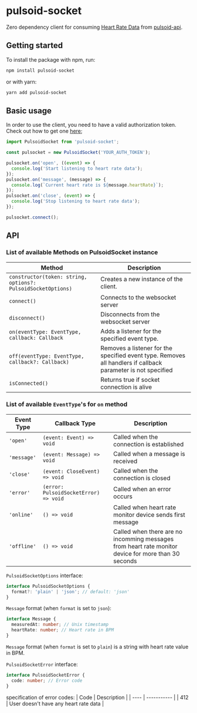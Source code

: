 # pulsoid-socket

Zero dependency client for consuming [Heart Rate Data](https://github.com/pulsoid-oss/pulsoid-api/wiki/Heart-Rate-Data-API#read-heart-rate-via-websocket) from [pulsoid-api](https://github.com/pulsoid-oss/pulsoid-api).

## Getting started

To install the package with npm, run:

```bash
npm install pulsoid-socket
```

or with yarn:

```bash
yarn add pulsoid-socket
```

## Basic usage

In order to use the client, you need to have a valid authorization token. Check out how to get one [here](https://github.com/pulsoid-oss/pulsoid-api/wiki/OAuth2-Authorization-Code-Grant);

```javascript
import PulsoidSocket from 'pulsoid-socket';

const pulsocket = new PulsoidSocket('YOUR_AUTH_TOKEN');

pulsocket.on('open', ((event) => {
  console.log('Start listening to heart rate data');
});
pulsocket.on('message', (message) => {
  console.log(`Current heart rate is ${message.heartRate}`);
});
pulsocket.on('close', (event) => {
  console.log('Stop listening to heart rate data');
});

pulsocket.connect();
```

## API

### List of available Methods on PulsoidSocket instance

| Method                                                       | Description                                                                                                  |
| ------------------------------------------------------------ | ------------------------------------------------------------------------------------------------------------ |
| `constructor(token: string, options?: PulsoidSocketOptions)` | Creates a new instance of the client.                                                                        |
| `connect()`                                                  | Connects to the websocket server                                                                             |
| `disconnect()`                                               | Disconnects from the websocket server                                                                        |
| `on(eventType: EventType, callback: Callback `               | Adds a listener for the specified event type.                                                                |
| `off(eventType: EventType, callback?: Callback)`             | Removes a listener for the specified event type. Removes all handlers if callback parameter is not specified |
| `isConnected()`                                              | Returns true if socket connection is alive                                                                   |

### List of available `EventType`'s for `on` method

| Event Type  | Callback Type                         | Description                                                                                         |
| ----------- | ------------------------------------- | --------------------------------------------------------------------------------------------------- |
| `'open'`    | `(event: Event) => void`              | Called when the connection is established                                                           |
| `'message'` | `(event: Message) => void`            | Called when a message is received                                                                   |
| `'close'`   | `(event: CloseEvent) => void`         | Called when the connection is closed                                                                |
| `'error'`   | `(error: PulsoidSocketError) => void` | Called when an error occurs                                                                         |
| `'online'`  | `() => void`                          | Called when heart rate monitor device sends first message                                           |
| `'offline'` | `() => void`                          | Called when there are no incomming messages from heart rate monitor device for more than 30 seconds |

`PulsoidSocketOptions` interface:

```typescript
interface PulsoidSocketOptions {
  format?: 'plain' | 'json'; // default: 'json'
}
```

`Message` format (when `format` is set to `json`):

```typescript
interface Message {
  measuredAt: number; // Unix timestamp
  heartRate: number; // Heart rate in BPM
}
```

`Message` format (when `format` is set to `plain`) is a string with heart rate value in BPM.

`PulsoidSocketError` interface:

```typescript
interface PulsoidSocketError {
  code: number; // Error code
}
```

specification of error codes:
| Code | Description |
| ---- | ----------- |
| 412 | User doesn't have any heart rate data |
